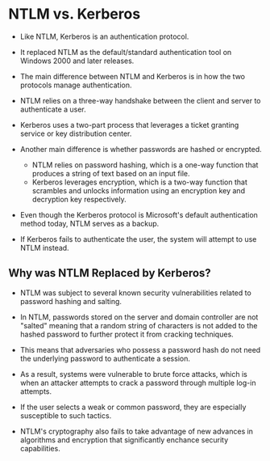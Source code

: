 # NTLM vs. Kerberos
- Like NTLM, Kerberos is an authentication protocol. 
- It replaced NTLM as the default/standard authentication tool on Windows 2000 and later releases.
- The main difference between NTLM and Kerberos is in how the two protocols manage authentication. 
- NTLM relies on a three-way handshake between the client and server to authenticate a user. 
- Kerberos uses a two-part process that leverages a ticket granting service or key distribution center.
- Another main difference is whether passwords are hashed or encrypted. 
  - NTLM relies on password hashing, which is a one-way function that produces a string of text based on an input file.
  - Kerberos leverages encryption, which is a two-way function that scrambles and unlocks information using an encryption key and decryption key respectively.


- Even though the Kerberos protocol is Microsoft's default authentication method today, NTLM serves as a backup. 
- If Kerberos fails to authenticate the user, the system will attempt to use NTLM instead.



## Why was NTLM Replaced by Kerberos?
- NTLM was subject to several known security vulnerabilities related to password hashing and salting.

- In NTLM, passwords stored on the server and domain controller are not "salted" meaning that a random string of characters is not added to the hashed password to further protect it from cracking techniques.
- This means that adversaries who possess a password hash do not need the underlying password to authenticate a session. 
- As a result, systems were vulnerable to brute force attacks, which is when an attacker attempts to crack a password through multiple log-in attempts.
- If the user selects a weak or common password, they are especially susceptible to such tactics.
- NTLM's cryptography also fails to take advantage of new advances in algorithms and encryption that significantly enchance security capabilities.

